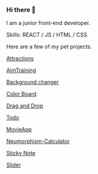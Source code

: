 ### Hi there 👋


I am a junior front-end developer.

Skills: REACT / JS / HTML / CSS

Here are a few of my pet projects.

[Attractions](https://hecf1y.github.io/cards/)

[AimTraining](https://hecf1y.github.io/AimTrainingGame/)

[Background changer](https://hecf1y.github.io/Background-changer/)

[Color Board](https://hecf1y.github.io/board/)

[Drag and Drop](https://hecf1y.github.io/Drag-and-Drop/)

[Todo](https://hecf1y.github.io/ToDoList-js/)

[MovieApp](https://hecf1y.github.io/MovieApp/?)

[Neumorphism-Calculator](https://hecf1y.github.io/Neumorphism-Calculator/)

[Sticky Note](https://hecf1y.github.io/Sticky-Note/)

[Slider](https://hecf1y.github.io/slider/)
